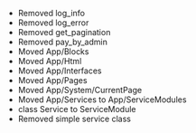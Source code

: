 * Removed log_info
* Removed log_error
* Removed get_pagination
* Removed pay_by_admin
* Moved App/Blocks
* Moved App/Html
* Moved App/Interfaces
* Moved App/Pages
* Moved App/System/CurrentPage
* Moved App/Services to App/ServiceModules
* class Service to ServiceModule
* Removed simple service class
